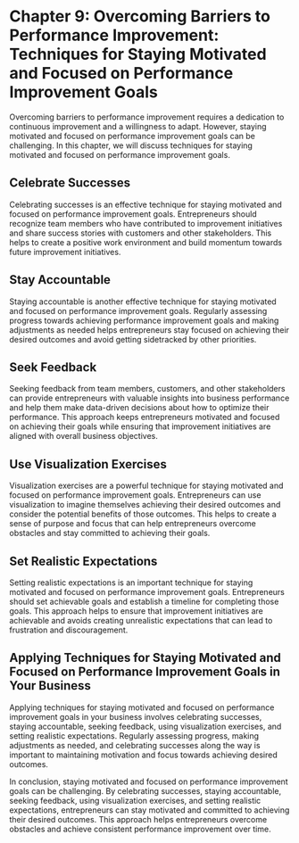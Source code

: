 Chapter 9: Overcoming Barriers to Performance Improvement: Techniques for Staying Motivated and Focused on Performance Improvement Goals
========================================================================================================================================

Overcoming barriers to performance improvement requires a dedication to continuous improvement and a willingness to adapt. However, staying motivated and focused on performance improvement goals can be challenging. In this chapter, we will discuss techniques for staying motivated and focused on performance improvement goals.

Celebrate Successes
-------------------

Celebrating successes is an effective technique for staying motivated and focused on performance improvement goals. Entrepreneurs should recognize team members who have contributed to improvement initiatives and share success stories with customers and other stakeholders. This helps to create a positive work environment and build momentum towards future improvement initiatives.

Stay Accountable
----------------

Staying accountable is another effective technique for staying motivated and focused on performance improvement goals. Regularly assessing progress towards achieving performance improvement goals and making adjustments as needed helps entrepreneurs stay focused on achieving their desired outcomes and avoid getting sidetracked by other priorities.

Seek Feedback
-------------

Seeking feedback from team members, customers, and other stakeholders can provide entrepreneurs with valuable insights into business performance and help them make data-driven decisions about how to optimize their performance. This approach keeps entrepreneurs motivated and focused on achieving their goals while ensuring that improvement initiatives are aligned with overall business objectives.

Use Visualization Exercises
---------------------------

Visualization exercises are a powerful technique for staying motivated and focused on performance improvement goals. Entrepreneurs can use visualization to imagine themselves achieving their desired outcomes and consider the potential benefits of those outcomes. This helps to create a sense of purpose and focus that can help entrepreneurs overcome obstacles and stay committed to achieving their goals.

Set Realistic Expectations
--------------------------

Setting realistic expectations is an important technique for staying motivated and focused on performance improvement goals. Entrepreneurs should set achievable goals and establish a timeline for completing those goals. This approach helps to ensure that improvement initiatives are achievable and avoids creating unrealistic expectations that can lead to frustration and discouragement.

Applying Techniques for Staying Motivated and Focused on Performance Improvement Goals in Your Business
-------------------------------------------------------------------------------------------------------

Applying techniques for staying motivated and focused on performance improvement goals in your business involves celebrating successes, staying accountable, seeking feedback, using visualization exercises, and setting realistic expectations. Regularly assessing progress, making adjustments as needed, and celebrating successes along the way is important to maintaining motivation and focus towards achieving desired outcomes.

In conclusion, staying motivated and focused on performance improvement goals can be challenging. By celebrating successes, staying accountable, seeking feedback, using visualization exercises, and setting realistic expectations, entrepreneurs can stay motivated and committed to achieving their desired outcomes. This approach helps entrepreneurs overcome obstacles and achieve consistent performance improvement over time.
